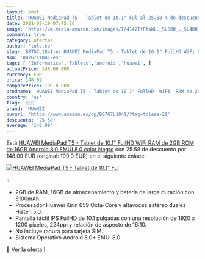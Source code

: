 ```yaml
---
layout: post
title: 'HUAWEI MediaPad T5 - Tablet de 10.1" Ful al 25.58 % de descuento'
date: 2021-09-19 07:45:26
image: 'https://m.media-amazon.com/images/I/4142TfFtsWL._SL500_._SL400_.jpg'
comments: true
category: ofertas
author: 'tole.es'
slug: 'B07G7L1841-es HUAWEI MediaPad T5 - Tablet de 10.1" FullHD WiFi RAM de...'
sku: 'B07G7L1841-es'
tags: [ 'Informática','Tablets','android','huawei', ]
actualPrice: 148.09 EUR
currency: EUR
price: 148.09
comparePrice: 199.0 EUR
prodname: 'HUAWEI MediaPad T5 - Tablet de 10.1" FullHD  WiFi  RAM de 2GB  ROM de 16GB  Android 8.0  EMUI 8.0   color Negro'
country: 'es'
flag: '🇪🇸'
brand: 'HUAWEI'
buyurl: 'https://www.amazon.es/dp/B07G7L1841/?tag=tolees-21'
descuento: '25.58'
average: '148.09'
---
```


Está [HUAWEI MediaPad T5 - Tablet de 10.1" FullHD  WiFi  RAM de 2GB  ROM de 16GB  Android 8.0  EMUI 8.0   color Negro](https://www.amazon.es/dp/B07G7L1841/?tag=tolees-21) con 25.58 de descuento por 148.09 EUR (original: 199.0 EUR) en el siguiente enlace!

[![HUAWEI MediaPad T5 - Tablet de 10.1" Ful](https://m.media-amazon.com/images/I/4142TfFtsWL._SL500_._SL400_.jpg)](https://www.amazon.es/dp/B07G7L1841/?tag=tolees-21)

ℹ️:

- 2GB de RAM, 16GB de almacenamiento y batería de larga duración con 5100mAh.
- Procesador Huawei Kirin 659 Octa-Core y altavoces estéreo duales Histen 5.0.
- Pantalla táctil IPS FullHD de 10.1 pulgadas con una resolución de 1920 x 1200 píxeles, 224ppi y relación de aspecto de 16:10.
- No incluye ranura para tarjeta SIM.
- Sistema Operativo Android 8.0+ EMUI 8.0.

[🛒 Ver la oferta!!](https://www.amazon.es/dp/B07G7L1841/?tag=tolees-21)
